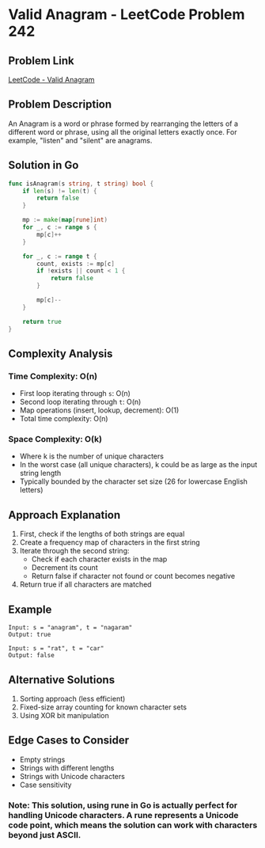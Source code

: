 # Valid Anagram - LeetCode Problem 242

## Problem Link
[LeetCode - Valid Anagram](https://leetcode.com/problems/valid-anagram/)

## Problem Description
An Anagram is a word or phrase formed by rearranging the letters of a different word or phrase, using all the original letters exactly once. For example, "listen" and "silent" are anagrams.

## Solution in Go

```go
func isAnagram(s string, t string) bool {
    if len(s) != len(t) {
        return false
    }

    mp := make(map[rune]int)
    for _, c := range s {
        mp[c]++
    }

    for _, c := range t {
        count, exists := mp[c]
        if !exists || count < 1 {
            return false
        }

        mp[c]--
    }

    return true
}
```

## Complexity Analysis

### Time Complexity: O(n)
- First loop iterating through `s`: O(n)
- Second loop iterating through `t`: O(n)
- Map operations (insert, lookup, decrement): O(1)
- Total time complexity: O(n)

### Space Complexity: O(k)
- Where k is the number of unique characters
- In the worst case (all unique characters), k could be as large as the input string length
- Typically bounded by the character set size (26 for lowercase English letters)

## Approach Explanation
1. First, check if the lengths of both strings are equal
2. Create a frequency map of characters in the first string
3. Iterate through the second string:
   - Check if each character exists in the map
   - Decrement its count
   - Return false if character not found or count becomes negative
4. Return true if all characters are matched

## Example

```
Input: s = "anagram", t = "nagaram"
Output: true

Input: s = "rat", t = "car"
Output: false
```

## Alternative Solutions
1. Sorting approach (less efficient)
2. Fixed-size array counting for known character sets
3. Using XOR bit manipulation

## Edge Cases to Consider
- Empty strings
- Strings with different lengths
- Strings with Unicode characters
- Case sensitivity

### Note: This solution, using rune in Go is actually perfect for handling Unicode characters. A rune represents a Unicode code point, which means the solution can work with characters beyond just ASCII.
